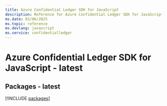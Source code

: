 ```yaml
---
title: Azure Confidential Ledger SDK for JavaScript
description: Reference for Azure Confidential Ledger SDK for JavaScript
ms.date: 03/06/2025
ms.topic: reference
ms.devlang: javascript
ms.service: confidentialledger
---
```

# Azure Confidential Ledger SDK for JavaScript - latest
## Packages - latest
[!INCLUDE [packages](confidential-ledger-index.md)]